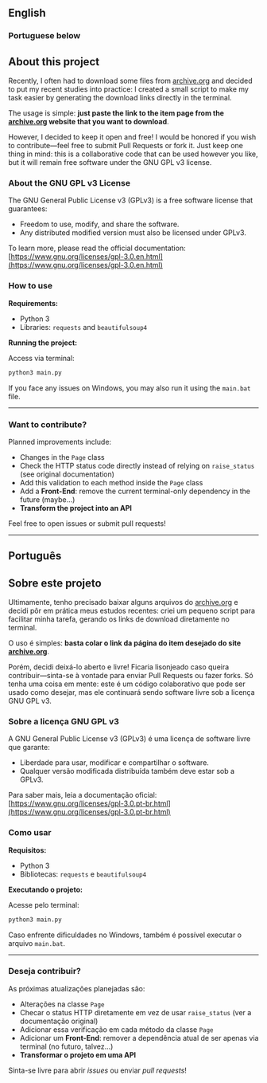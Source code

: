 ## **English**

### Portuguese below

## About this project

Recently, I often had to download some files from [archive.org](https://archive.org) and decided to put my recent studies into practice: I created a small script to make my task easier by generating the download links directly in the terminal.

The usage is simple: **just paste the link to the item page from the [archive.org](https://archive.org) website that you want to download**.

However, I decided to keep it open and free! I would be honored if you wish to contribute—feel free to submit Pull Requests or fork it.
Just keep one thing in mind: this is a collaborative code that can be used however you like, but it will remain free software under the GNU GPL v3 license.

### About the GNU GPL v3 License

The GNU General Public License v3 (GPLv3) is a free software license that guarantees:

* Freedom to use, modify, and share the software.
* Any distributed modified version must also be licensed under GPLv3.

To learn more, please read the official documentation:
[https://www.gnu.org/licenses/gpl-3.0.en.html](https://www.gnu.org/licenses/gpl-3.0.en.html)

### How to use

**Requirements:**

* Python 3
* Libraries: `requests` and `beautifulsoup4`

**Running the project:**

Access via terminal:

```bash
python3 main.py
```

If you face any issues on Windows, you may also run it using the `main.bat` file.

---

### Want to contribute?

Planned improvements include:

* Changes in the `Page` class
* Check the HTTP status code directly instead of relying on `raise_status` (see original documentation)
* Add this validation to each method inside the `Page` class
* Add a **Front-End**: remove the current terminal-only dependency in the future (maybe...)
* **Transform the project into an API**

Feel free to open issues or submit pull requests!

---

## **Português**

## Sobre este projeto

Ultimamente, tenho precisado baixar alguns arquivos do [archive.org](https://archive.org) e decidi pôr em prática meus estudos recentes: criei um pequeno script para facilitar minha tarefa, gerando os links de download diretamente no terminal.

O uso é simples: **basta colar o link da página do item desejado do site [archive.org](https://archive.org)**.

Porém, decidi deixá-lo aberto e livre! Ficaria lisonjeado caso queira contribuir—sinta-se à vontade para enviar Pull Requests ou fazer forks.
Só tenha uma coisa em mente: este é um código colaborativo que pode ser usado como desejar, mas ele continuará sendo software livre sob a licença GNU GPL v3.

### Sobre a licença GNU GPL v3

A GNU General Public License v3 (GPLv3) é uma licença de software livre que garante:

* Liberdade para usar, modificar e compartilhar o software.
* Qualquer versão modificada distribuída também deve estar sob a GPLv3.

Para saber mais, leia a documentação oficial:
[https://www.gnu.org/licenses/gpl-3.0.pt-br.html](https://www.gnu.org/licenses/gpl-3.0.pt-br.html)

### Como usar

**Requisitos:**

* Python 3
* Bibliotecas: `requests` e `beautifulsoup4`

**Executando o projeto:**

Acesse pelo terminal:

```bash
python3 main.py
```

Caso enfrente dificuldades no Windows, também é possível executar o arquivo `main.bat`.

---

### Deseja contribuir?

As próximas atualizações planejadas são:

* Alterações na classe `Page`
* Checar o status HTTP diretamente em vez de usar `raise_status` (ver a documentação original)
* Adicionar essa verificação em cada método da classe `Page`
* Adicionar um **Front-End**: remover a dependência atual de ser apenas via terminal (no futuro, talvez...)
* **Transformar o projeto em uma API**

Sinta-se livre para abrir *issues* ou enviar *pull requests*!
